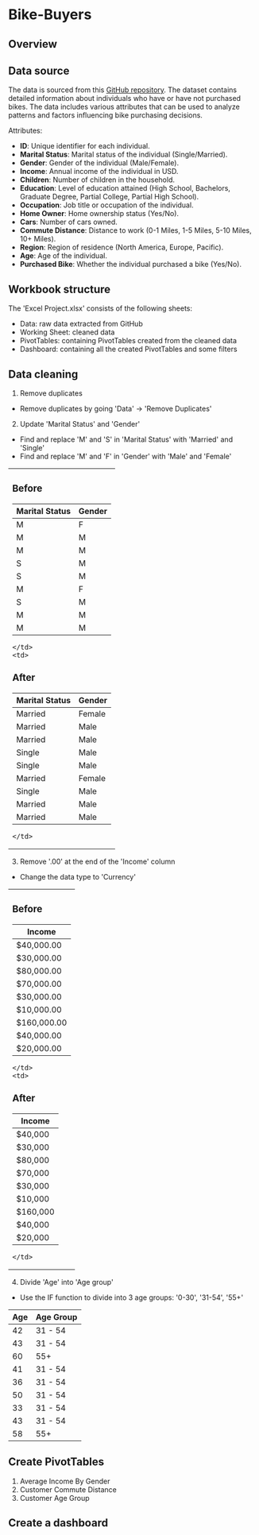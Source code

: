 # Bike-Buyers

## Overview

## Data source
The data is sourced from this [GitHub repository](https://github.com/AlexTheAnalyst/Excel-Tutorial/blob/main/Excel%20Project%20Dataset.xlsx). The dataset contains detailed information about individuals who have or have not purchased bikes. The data includes various attributes that can be used to analyze patterns and factors influencing bike purchasing decisions.

Attributes:
- **ID**: Unique identifier for each individual.
- **Marital Status**: Marital status of the individual (Single/Married).
- **Gender**: Gender of the individual (Male/Female).
- **Income**: Annual income of the individual in USD.
- **Children**: Number of children in the household.
- **Education**: Level of education attained (High School, Bachelors, Graduate Degree, Partial College, Partial High School).
- **Occupation**: Job title or occupation of the individual.
- **Home Owner**: Home ownership status (Yes/No).
- **Cars**: Number of cars owned.
- **Commute Distance**: Distance to work (0-1 Miles, 1-5 Miles, 5-10 Miles, 10+ Miles).
- **Region**: Region of residence (North America, Europe, Pacific).
- **Age**: Age of the individual.
- **Purchased Bike**: Whether the individual purchased a bike (Yes/No).

## Workbook structure
The 'Excel Project.xlsx' consists of the following sheets:
* Data: raw data extracted from GitHub
* Working Sheet: cleaned data
* PivotTables: containing PivotTables created from the cleaned data
* Dashboard: containing all the created PivotTables and some filters

## Data cleaning
1. Remove duplicates
- Remove duplicates by going 'Data' -> 'Remove Duplicates'

2. Update 'Marital Status' and 'Gender'
- Find and replace 'M' and 'S' in 'Marital Status' with 'Married' and 'Single'
- Find and replace 'M' and 'F' in 'Gender' with 'Male' and 'Female'
<table>
  <tr>
    <td>

### Before

| Marital Status | Gender |
|----------------|--------|
| M              | F      |
| M              | M      |
| M              | M      |
| S              | M      |
| S              | M      |
| M              | F      |
| S              | M      |
| M              | M      |
| M              | M      |

    </td>
    <td>

### After

| Marital Status | Gender |
|----------------|--------|
| Married        | Female |
| Married        | Male   |
| Married        | Male   |
| Single         | Male   |
| Single         | Male   |
| Married        | Female |
| Single         | Male   |
| Married        | Male   |
| Married        | Male   |

    </td>
  </tr>
</table>

3. Remove '.00' at the end of the 'Income' column
- Change the data type to 'Currency'
<table>
  <tr>
    <td>

### Before

| Income       |
|--------------|
| $40,000.00   |
| $30,000.00   |
| $80,000.00   |
| $70,000.00   |
| $30,000.00   |
| $10,000.00   |
| $160,000.00  |
| $40,000.00   |
| $20,000.00   |

    </td>
    <td>

### After

| Income    |
|-----------|
| $40,000   |
| $30,000   |
| $80,000   |
| $70,000   |
| $30,000   |
| $10,000   |
| $160,000  |
| $40,000   |
| $20,000   |

    </td>
  </tr>
</table>

4. Divide 'Age' into 'Age group'
- Use the IF function to divide into 3 age groups: '0-30', '31-54', '55+'

| Age | Age Group |
|-----|-----------|
| 42  | 31 - 54   |
| 43  | 31 - 54   |
| 60  | 55+       |
| 41  | 31 - 54   |
| 36  | 31 - 54   |
| 50  | 31 - 54   |
| 33  | 31 - 54   |
| 43  | 31 - 54   |
| 58  | 55+       |

## Create PivotTables
1. Average Income By Gender
2. Customer Commute Distance
3. Customer Age Group

## Create a dashboard

